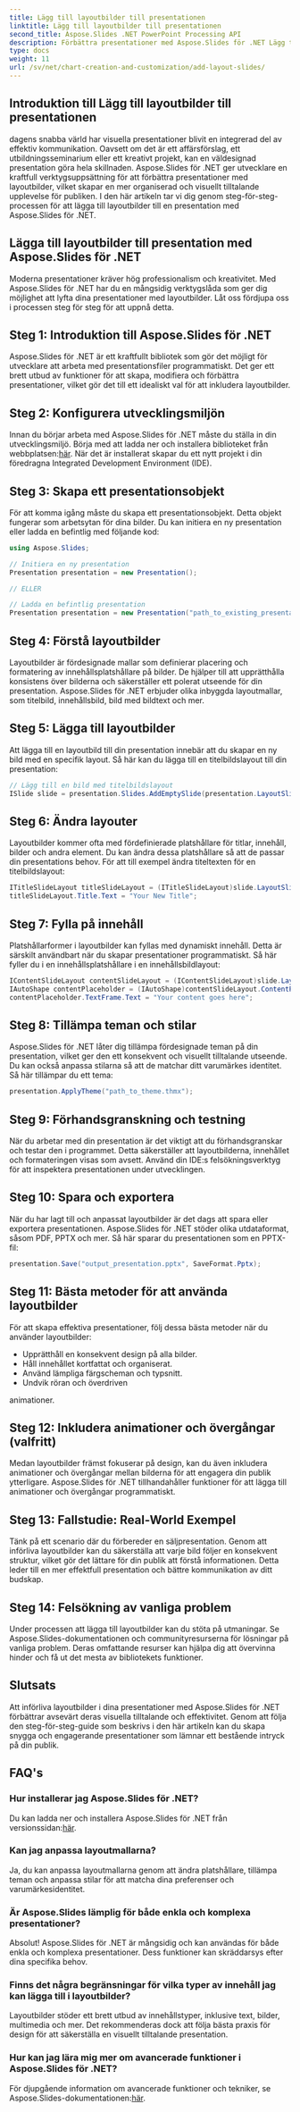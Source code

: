 ```yaml
---
title: Lägg till layoutbilder till presentationen
linktitle: Lägg till layoutbilder till presentationen
second_title: Aspose.Slides .NET PowerPoint Processing API
description: Förbättra presentationer med Aspose.Slides för .NET Lägg till layoutbilder sömlöst för visuellt tilltalande innehåll.
type: docs
weight: 11
url: /sv/net/chart-creation-and-customization/add-layout-slides/
---
```


## Introduktion till Lägg till layoutbilder till presentationen

dagens snabba värld har visuella presentationer blivit en integrerad del av effektiv kommunikation. Oavsett om det är ett affärsförslag, ett utbildningsseminarium eller ett kreativt projekt, kan en väldesignad presentation göra hela skillnaden. Aspose.Slides för .NET ger utvecklare en kraftfull verktygsuppsättning för att förbättra presentationer med layoutbilder, vilket skapar en mer organiserad och visuellt tilltalande upplevelse för publiken. I den här artikeln tar vi dig genom steg-för-steg-processen för att lägga till layoutbilder till en presentation med Aspose.Slides för .NET.

## Lägga till layoutbilder till presentation med Aspose.Slides för .NET

Moderna presentationer kräver hög professionalism och kreativitet. Med Aspose.Slides för .NET har du en mångsidig verktygslåda som ger dig möjlighet att lyfta dina presentationer med layoutbilder. Låt oss fördjupa oss i processen steg för steg för att uppnå detta.

## Steg 1: Introduktion till Aspose.Slides för .NET

Aspose.Slides för .NET är ett kraftfullt bibliotek som gör det möjligt för utvecklare att arbeta med presentationsfiler programmatiskt. Det ger ett brett utbud av funktioner för att skapa, modifiera och förbättra presentationer, vilket gör det till ett idealiskt val för att inkludera layoutbilder.

## Steg 2: Konfigurera utvecklingsmiljön

 Innan du börjar arbeta med Aspose.Slides för .NET måste du ställa in din utvecklingsmiljö. Börja med att ladda ner och installera biblioteket från webbplatsen:[här](https://releases.aspose.com/slides/net). När det är installerat skapar du ett nytt projekt i din föredragna Integrated Development Environment (IDE).

## Steg 3: Skapa ett presentationsobjekt

För att komma igång måste du skapa ett presentationsobjekt. Detta objekt fungerar som arbetsytan för dina bilder. Du kan initiera en ny presentation eller ladda en befintlig med följande kod:

```csharp
using Aspose.Slides;

// Initiera en ny presentation
Presentation presentation = new Presentation();

// ELLER

// Ladda en befintlig presentation
Presentation presentation = new Presentation("path_to_existing_presentation.pptx");
```

## Steg 4: Förstå layoutbilder

Layoutbilder är fördesignade mallar som definierar placering och formatering av innehållsplatshållare på bilder. De hjälper till att upprätthålla konsistens över bilderna och säkerställer ett polerat utseende för din presentation. Aspose.Slides för .NET erbjuder olika inbyggda layoutmallar, som titelbild, innehållsbild, bild med bildtext och mer.

## Steg 5: Lägga till layoutbilder

Att lägga till en layoutbild till din presentation innebär att du skapar en ny bild med en specifik layout. Så här kan du lägga till en titelbildslayout till din presentation:

```csharp
// Lägg till en bild med titelbildslayout
ISlide slide = presentation.Slides.AddEmptySlide(presentation.LayoutSlides.GetByType(SlideLayoutType.TitleSlide));
```

## Steg 6: Ändra layouter

Layoutbilder kommer ofta med fördefinierade platshållare för titlar, innehåll, bilder och andra element. Du kan ändra dessa platshållare så att de passar din presentations behov. För att till exempel ändra titeltexten för en titelbildslayout:

```csharp
ITitleSlideLayout titleSlideLayout = (ITitleSlideLayout)slide.LayoutSlide;
titleSlideLayout.Title.Text = "Your New Title";
```

## Steg 7: Fylla på innehåll

Platshållarformer i layoutbilder kan fyllas med dynamiskt innehåll. Detta är särskilt användbart när du skapar presentationer programmatiskt. Så här fyller du i en innehållsplatshållare i en innehållsbildlayout:

```csharp
IContentSlideLayout contentSlideLayout = (IContentSlideLayout)slide.LayoutSlide;
IAutoShape contentPlaceholder = (IAutoShape)contentSlideLayout.ContentPlaceholders[0];
contentPlaceholder.TextFrame.Text = "Your content goes here";
```

## Steg 8: Tillämpa teman och stilar

Aspose.Slides för .NET låter dig tillämpa fördesignade teman på din presentation, vilket ger den ett konsekvent och visuellt tilltalande utseende. Du kan också anpassa stilarna så att de matchar ditt varumärkes identitet. Så här tillämpar du ett tema:

```csharp
presentation.ApplyTheme("path_to_theme.thmx");
```

## Steg 9: Förhandsgranskning och testning

När du arbetar med din presentation är det viktigt att du förhandsgranskar och testar den i programmet. Detta säkerställer att layoutbilderna, innehållet och formateringen visas som avsett. Använd din IDE:s felsökningsverktyg för att inspektera presentationen under utvecklingen.

## Steg 10: Spara och exportera

När du har lagt till och anpassat layoutbilder är det dags att spara eller exportera presentationen. Aspose.Slides för .NET stöder olika utdataformat, såsom PDF, PPTX och mer. Så här sparar du presentationen som en PPTX-fil:

```csharp
presentation.Save("output_presentation.pptx", SaveFormat.Pptx);
```

## Steg 11: Bästa metoder för att använda layoutbilder

För att skapa effektiva presentationer, följ dessa bästa metoder när du använder layoutbilder:
- Upprätthåll en konsekvent design på alla bilder.
- Håll innehållet kortfattat och organiserat.
- Använd lämpliga färgscheman och typsnitt.
- Undvik röran och överdriven

 animationer.

## Steg 12: Inkludera animationer och övergångar (valfritt)

Medan layoutbilder främst fokuserar på design, kan du även inkludera animationer och övergångar mellan bilderna för att engagera din publik ytterligare. Aspose.Slides för .NET tillhandahåller funktioner för att lägga till animationer och övergångar programmatiskt.

## Steg 13: Fallstudie: Real-World Exempel

Tänk på ett scenario där du förbereder en säljpresentation. Genom att införliva layoutbilder kan du säkerställa att varje bild följer en konsekvent struktur, vilket gör det lättare för din publik att förstå informationen. Detta leder till en mer effektfull presentation och bättre kommunikation av ditt budskap.

## Steg 14: Felsökning av vanliga problem

Under processen att lägga till layoutbilder kan du stöta på utmaningar. Se Aspose.Slides-dokumentationen och communityresurserna för lösningar på vanliga problem. Deras omfattande resurser kan hjälpa dig att övervinna hinder och få ut det mesta av bibliotekets funktioner.

## Slutsats

Att införliva layoutbilder i dina presentationer med Aspose.Slides för .NET förbättrar avsevärt deras visuella tilltalande och effektivitet. Genom att följa den steg-för-steg-guide som beskrivs i den här artikeln kan du skapa snygga och engagerande presentationer som lämnar ett bestående intryck på din publik.

## FAQ's

### Hur installerar jag Aspose.Slides för .NET?

Du kan ladda ner och installera Aspose.Slides för .NET från versionssidan:[här](https://releases.aspose.com/slides/net).

### Kan jag anpassa layoutmallarna?

Ja, du kan anpassa layoutmallarna genom att ändra platshållare, tillämpa teman och anpassa stilar för att matcha dina preferenser och varumärkesidentitet.

### Är Aspose.Slides lämplig för både enkla och komplexa presentationer?

Absolut! Aspose.Slides för .NET är mångsidig och kan användas för både enkla och komplexa presentationer. Dess funktioner kan skräddarsys efter dina specifika behov.

### Finns det några begränsningar för vilka typer av innehåll jag kan lägga till i layoutbilder?

Layoutbilder stöder ett brett utbud av innehållstyper, inklusive text, bilder, multimedia och mer. Det rekommenderas dock att följa bästa praxis för design för att säkerställa en visuellt tilltalande presentation.

### Hur kan jag lära mig mer om avancerade funktioner i Aspose.Slides för .NET?

 För djupgående information om avancerade funktioner och tekniker, se Aspose.Slides-dokumentationen:[här](https://reference.aspose.com/slides/net).